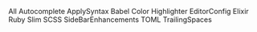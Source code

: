 All Autocomplete
ApplySyntax
Babel
Color Highlighter
EditorConfig
Elixir
Ruby Slim
SCSS
SideBarEnhancements
TOML
TrailingSpaces
